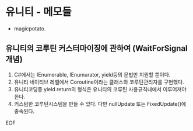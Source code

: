 # 유니티 - 메모들
* magicpotato.

## 유니티의 코루틴 커스터마이징에 관하여 (WaitForSignal 개념)
1. C#에서는 IEnumerable, IEnumurator, yield등의 문법만 지원할 뿐이다.
2. 유니티 네이티브 레벨에서 Coroutine이라는 클래스와 코루틴관리자를 구현했다.
3. 유니티코딩중 yield return의 형식은 유니티의 코루틴 사용규칙내에서 이루어져야 한다.
4. 커스텀한 코루틴시스템을 만들 수 있다. 다만 nullUpdate 또는 FixedUpdate()에 종속된다.

EOF
